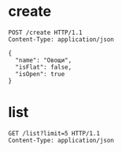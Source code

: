 # create

```http
POST /create HTTP/1.1
Content-Type: application/json

{
  "name": "Овощи",
  "isFlat": false,
  "isOpen": true
}
```

# list

```http
GET /list?limit=5 HTTP/1.1
Content-Type: application/json
```
